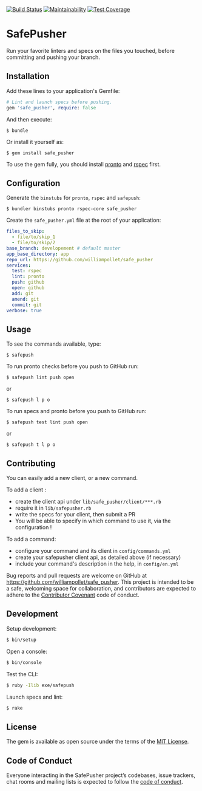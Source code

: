 [![Build Status](https://travis-ci.com/williampollet/safe_pusher.svg?branch=master)](https://travis-ci.com/williampollet/safe_pusher)
[![Maintainability](https://api.codeclimate.com/v1/badges/1aa6c275f9ce4d4c6ec3/maintainability)](https://codeclimate.com/github/williampollet/safe_pusher/maintainability)
[![Test Coverage](https://api.codeclimate.com/v1/badges/1aa6c275f9ce4d4c6ec3/test_coverage)](https://codeclimate.com/github/williampollet/safe_pusher/test_coverage)

# SafePusher

Run your favorite linters and specs on the files you touched, before committing and pushing your branch.

## Installation

Add these lines to your application's Gemfile:

```ruby
# Lint and launch specs before pushing.
gem 'safe_pusher', require: false
```

And then execute:

    $ bundle

Or install it yourself as:

    $ gem install safe_pusher

To use the gem fully, you should install [pronto](https://github.com/prontolabs/pronto) and [rspec](https://github.com/rspec/rspec) first.

## Configuration

Generate the `binstubs` for `pronto`, `rspec` and `safepush`:

    $ bundler binstubs pronto rspec-core safe_pusher

Create the `safe_pusher.yml` file at the root of your application:

```yaml
files_to_skip:
  - file/to/skip_1
  - file/to/skip/2
base_branch: developement # default master
app_base_directory: app
repo_url: https://github.com/williampollet/safe_pusher
services:
  test: rspec
  lint: pronto
  push: github
  open: github
  add: git
  amend: git
  commit: git
verbose: true
```

## Usage

To see the commands available, type:

    $ safepush

To run pronto checks before you push to GitHub run:

    $ safepush lint push open

or

    $ safepush l p o

To run specs and pronto before you push to GitHub run:

    $ safepush test lint push open

or

    $ safepush t l p o

## Contributing

You can easily add a new client, or a new command. 

To add a client : 
 - create the client api under `lib/safe_pusher/client/***.rb`
 - require it in `lib/safepusher.rb`
 - write the specs for your client, then submit a PR
 - You will be able to specify in which command to use it, via the configuration ! 

To add a command: 
 - configure your command and its client in `config/commands.yml`
 - create your safepusher client api, as detailed above (if necessary)
 - include your command's description in the help, in `config/en.yml`

Bug reports and pull requests are welcome on GitHub at https://github.com/williampollet/safe_pusher. This project is intended to be a safe, welcoming space for collaboration, and contributors are expected to adhere to the [Contributor Covenant](http://contributor-covenant.org) code of conduct.

## Development

Setup development:

```sh
$ bin/setup
```

Open a console:

```sh
$ bin/console
```

Test the CLI:

```sh
$ ruby -Ilib exe/safepush
```

Launch specs and lint:

```sh
$ rake
```

## License

The gem is available as open source under the terms of the [MIT License](https://opensource.org/licenses/MIT).

## Code of Conduct

Everyone interacting in the SafePusher project’s codebases, issue trackers, chat rooms and mailing lists is expected to follow the [code of conduct](https://github.com/[USERNAME]/safe_pusher/blob/master/CODE_OF_CONDUCT.md).
